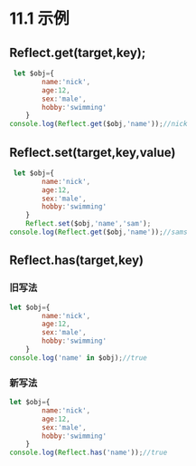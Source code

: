 # 11.1 示例

## Reflect.get(target,key);
```js
 let $obj={
        name:'nick',
        age:12,
        sex:'male',
        hobby:'swimming'
    }
console.log(Reflect.get($obj,'name'));//nick
```

## Reflect.set(target,key,value)
```js
 let $obj={
        name:'nick',
        age:12,
        sex:'male',
        hobby:'swimming'
    }
    Reflect.set($obj,'name','sam');
console.log(Reflect.get($obj,'name'));//sams
```

## Reflect.has(target,key)

### 旧写法
```js
let $obj={
        name:'nick',
        age:12,
        sex:'male',
        hobby:'swimming'
    }
console.log('name' in $obj);//true
```

### 新写法
```js
let $obj={
        name:'nick',
        age:12,
        sex:'male',
        hobby:'swimming'
    }
console.log(Reflect.has('name'));//true
```
